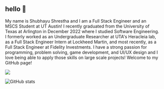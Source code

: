 ## hello 👋
My name is Shubhayu Shrestha and I am a Full Stack Engineer and an MSCS Student at UT Austin! I recently graduated from the University of Texas at Arlington in December 2022 where I studied Software Engineering. I formerly worked as an Undergraduate Researcher at UTA's Heracleia lab, as a Full Stack Engineer Intern at Lockheed Martin, and most recently, as a Full Stack Engineer at Fidelity Investments. I have a strong passion for programming, problem solving, game development, and UI/UX design and I love being able to apply those skills on large scale projects! Welcome to my GitHub page!

![](https://komarev.com/ghpvc/?username=shubshres)

![GitHub stats](https://github-readme-stats.vercel.app/api?username=shubshres&show_icons=true&theme=github_dark)  
<!-- 
[<img src='https://cdn.jsdelivr.net/npm/simple-icons@3.0.1/icons/github.svg' alt='github' height='40'>](https://github.com/shubshres)  [<img src='https://cdn.jsdelivr.net/npm/simple-icons@3.0.1/icons/linkedin.svg' alt='linkedin' height='40'>](https://www.linkedin.com/in/shubhayu-shrestha/)  [<img src='https://cdn.jsdelivr.net/npm/simple-icons@3.0.1/icons/youtube.svg' alt='YouTube' height='40'>](https://www.youtube.com/channel/UCqNr0D1AXxFv2aKp8tgWYYw/featured)   

![Top Langs](https://github-readme-stats.vercel.app/api/top-langs/?username=shubshres&layout=compact)

-->
